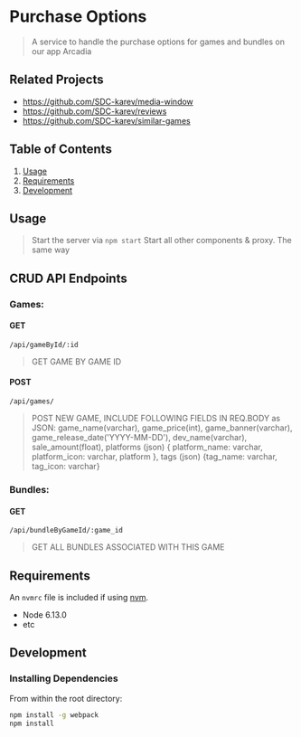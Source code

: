 # Purchase Options

> A service to handle the purchase options for games and bundles on our app Arcadia

## Related Projects

  - https://github.com/SDC-karev/media-window
  - https://github.com/SDC-karev/reviews
  - https://github.com/SDC-karev/similar-games

## Table of Contents

1. [Usage](#Usage)
1. [Requirements](#requirements)
1. [Development](#development)

## Usage

> Start the server via
```npm start```
> Start all other components & proxy. The same way

## CRUD API Endpoints

### Games:


#### GET
`/api/gameById/:id` 
> GET GAME BY GAME ID


#### POST
`/api/games/` 
> POST NEW GAME, INCLUDE FOLLOWING FIELDS IN REQ.BODY as JSON: game_name(varchar), game_price(int), game_banner(varchar), game_release_date('YYYY-MM-DD'), dev_name(varchar), sale_amount(float), platforms (json) { platform_name: varchar, platform_icon: varchar, platform }, tags (json) {tag_name: varchar, tag_icon: varchar}

### Bundles:

#### GET
`/api/bundleByGameId/:game_id`
> GET ALL BUNDLES ASSOCIATED WITH THIS GAME


## Requirements

An `nvmrc` file is included if using [nvm](https://github.com/creationix/nvm).

- Node 6.13.0
- etc

## Development

### Installing Dependencies

From within the root directory:

```sh
npm install -g webpack
npm install
```
